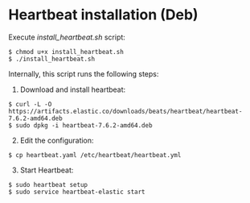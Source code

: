# Heartbeat installation (Deb)

Execute *install_heartbeat.sh* script:
```
$ chmod u+x install_heartbeat.sh
$ ./install_heartbeat.sh
```

Internally, this script runs the following steps:

1. Download and install heartbeat:
```
$ curl -L -O https://artifacts.elastic.co/downloads/beats/heartbeat/heartbeat-7.6.2-amd64.deb
$ sudo dpkg -i heartbeat-7.6.2-amd64.deb
```

2. Edit the configuration:
```
$ cp heartbeat.yaml /etc/heartbeat/heartbeat.yml
```

3. Start Heartbeat:
```
$ sudo heartbeat setup
$ sudo service heartbeat-elastic start
```
